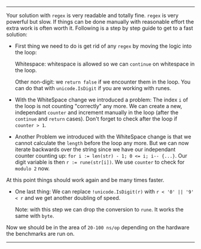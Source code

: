 
---
Your solution with `regex` is very readable and totally fine. `regex` is very powerful but slow. If things can be done manually with reasonable effort the extra work is often worth it. Following is a step by step guide to get to a fast solution:

- First thing we need to do is get rid of any `regex` by moving the logic into the loop:

  Whitespace: whitespace is allowed so we can `continue` on whitespace in the loop.

  Other non-digit: we `return false` if we encounter them in the loop. You can do that with `unicode.IsDigit` if you are working with runes.

- With the WhiteSpace change we introduced a problem: The index `i` of the loop is not counting "correctly" any more. We can create a new, independant `counter` and increment manually in the loop (after the `continue` and `return` cases). Don't forget to check after the loop if `counter > 1`.

- Another Problem we introduced with the WhiteSpace change is that we cannot calculate the `length` before the loop any more. But we can now iterate backwards over the string since we have our independant counter counting up: `for i := len(str) - 1; 0 <= i; i-- {...}`. Our digit variable is then `r := rune(str[i])`. We use `counter` to check for `modulo 2` now.

At this point things should work again and be many times faster.

- One last thing: We can replace `!unicode.IsDigit(r)` with `r < '0' || '9' < r` and we get another doubling of speed.

  Note: with this step we can drop the conversion to `rune`. It works the same with `byte`.

Now we should be in the area of `20-100 ns/op` depending on the hardware the benchmarks are run on.

---
